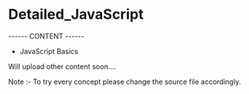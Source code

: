 # Detailed_JavaScript

------ CONTENT ------
* JavaScript Basics

Will upload other content soon....

Note :- To try every concept please change the source file accordingly.
